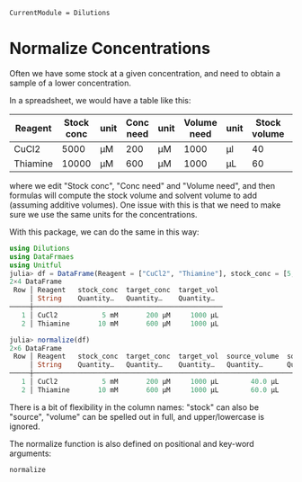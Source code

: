 ```@meta
CurrentModule = Dilutions
```

# Normalize Concentrations

Often we have some stock at a given concentration, and need to obtain a sample of a lower concentration.

In a spreadsheet, we would have a table like this:


| Reagent  | Stock conc | unit | Conc need | unit | Volume need | unit | Stock volume | unit | Solvent volume | unit |
|----------|------------|------|-----------|------|-------------|------|--------------|------|----------------|------|
| CuCl2    |       5000 | µM   |       200 | µM   |        1000 | µl   |           40 | µl   |            960 | µl   |
| Thiamine |      10000 | µM   |       600 | µM   |        1000 | µL   |           60 | µL   |            940 | µL   |


where we edit "Stock conc", "Conc need" and "Volume need", and then formulas will compute the stock volume and solvent volume to add (assuming additive volumes).
One issue with this is that we need to make sure we use the same units for the concentrations.

With this package, we can do the same in this way:

``` julia
using Dilutions
using DataFrmaes
using Unitful
julia> df = DataFrame(Reagent = ["CuCl2", "Thiamine"], stock_conc = [5,10]u"mM", target_conc = [200,600]u"µM", target_vol = [1000, 1000]u"µL")
2×4 DataFrame
 Row │ Reagent   stock_conc  target_conc  target_vol 
     │ String    Quantity…   Quantity…    Quantity…  
─────┼───────────────────────────────────────────────
   1 │ CuCl2           5 mM       200 μM     1000 μL
   2 │ Thiamine       10 mM       600 μM     1000 μL

julia> normalize(df)
2×6 DataFrame
 Row │ Reagent   stock_conc  target_conc  target_vol  source_volume  solvent_volume 
     │ String    Quantity…   Quantity…    Quantity…   Quantity…      Quantity…      
─────┼──────────────────────────────────────────────────────────────────────────────
   1 │ CuCl2           5 mM       200 μM     1000 μL        40.0 μL        960.0 μL
   2 │ Thiamine       10 mM       600 μM     1000 μL        60.0 μL        940.0 μL
```

There is a bit of flexibility in the column names: "stock" can also be "source", "volume" can be spelled out in full, and upper/lowercase is ignored.

The normalize function is also defined on positional and key-word arguments:

```@docs
normalize
```

